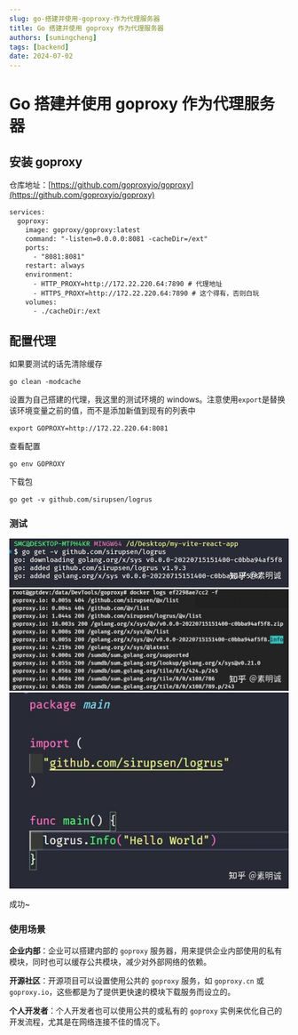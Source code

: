 ```yaml
---
slug: go-搭建并使用-goproxy-作为代理服务器
title: Go 搭建并使用 goproxy 作为代理服务器
authors: [sumingcheng]
tags: [backend]
date: 2024-07-02
---
```


# Go 搭建并使用 goproxy 作为代理服务器

## 安装 goproxy

仓库地址：[https://github.com/goproxyio/goproxy](https://github.com/goproxyio/goproxy)

```
services:
  goproxy:
    image: goproxy/goproxy:latest
    command: "-listen=0.0.0.0:8081 -cacheDir=/ext"
    ports:
      - "8081:8081"
    restart: always
    environment:
      - HTTP_PROXY=http://172.22.220.64:7890 # 代理地址
      - HTTPS_PROXY=http://172.22.220.64:7890 # 这个得有，否则白玩
    volumes:
      - ./cacheDir:/ext
```

## 配置代理

如果要测试的话先清除缓存

```
go clean -modcache
```

设置为自己搭建的代理，我这里的测试环境的 windows。注意使用`export`是替换该环境变量之前的值，而不是添加新值到现有的列表中

```
export GOPROXY=http://172.22.220.64:8081
```

查看配置

```
go env GOPROXY
```

下载包

```
go get -v github.com/sirupsen/logrus
```

### 测试

![36dd244a94607dce1a9e004e60e89a2e](../image/36dd244a94607dce1a9e004e60e89a2e.jpg)![76da0346edcede665a737c847c6473a2](../image/76da0346edcede665a737c847c6473a2.jpg)![0cb74ada0bc74a2d10bd4d9941276636](../image/0cb74ada0bc74a2d10bd4d9941276636.jpg)

成功~

### 使用场景

**企业内部**：企业可以搭建内部的 `goproxy` 服务器，用来提供企业内部使用的私有模块，同时也可以缓存公共模块，减少对外部网络的依赖。

**开源社区**：开源项目可以设置使用公共的 `goproxy` 服务，如 `goproxy.cn` 或 `goproxy.io`，这些都是为了提供更快速的模块下载服务而设立的。

**个人开发者**：个人开发者也可以使用公共的或私有的 `goproxy` 实例来优化自己的开发流程，尤其是在网络连接不佳的情况下。
